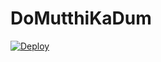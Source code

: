 # DoMutthiKaDum

[![Deploy](https://www.herokucdn.com/deploy/button.png)](https://heroku.com/deploy?template=https://github.com/chrisckchang/mean-contactlist)
